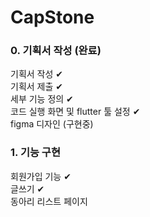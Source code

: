 # CapStone

### 0. 기획서 작성 (완료)
기획서 작성  ✔  
기획서 제출 ✔     
세부 기능 정의 ✔     
코드 실행 화면 및 flutter 툴 설정 ✔    
figma 디자인 (구현중)

### 1. 기능 구현
회원가입 기능 ✔    
글쓰기 ✔    
동아리 리스트 페이지     


